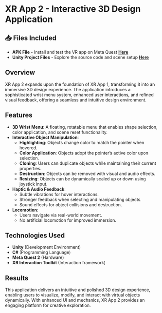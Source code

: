 # XR App 2 - Interactive 3D Design Application

## 📥 Files Included
- **APK File** - Install and test the VR app on Meta Quest [**Here**](https://drive.google.com/file/d/1WPTiMYCWfmqj7u0IcHheHu_YI-jh3zRq/view?usp=sharing)
- **Unity Project Files** - Explore the source code and scene setup [**Here**](https://drive.google.com/file/d/1oSr2a9_4f_Br5H6ZI9DORrXehy5VEE5j/view?usp=sharing)

## Overview
XR App 2 expands upon the foundation of XR App 1, transforming it into an immersive 3D design experience. The application introduces a sophisticated wrist menu system, enhanced user interactions, and refined visual feedback, offering a seamless and intuitive design environment.

## Features
- **3D Wrist Menu**: A floating, rotatable menu that enables shape selection, color application, and scene reset functionality.
- **Interactive Object Manipulation**:
  - **Highlighting**: Objects change color to match the pointer when hovered.
  - **Color Application**: Objects adopt the pointer’s active color upon selection.
  - **Cloning**: Users can duplicate objects while maintaining their current properties.
  - **Destruction**: Objects can be removed with visual and audio effects.
  - **Resizing**: Objects can be dynamically scaled up or down using joystick input.
- **Haptic & Audio Feedback**:
  - Subtle vibrations for hover interactions.
  - Stronger feedback when selecting and manipulating objects.
  - Sound effects for object collisions and destruction.
- **Locomotion**:
  - Users navigate via real-world movement.
  - No artificial locomotion for improved immersion.

## Technologies Used
- **Unity** (Development Environment)
- **C#** (Programming Language)
- **Meta Quest 2** (Hardware)
- **XR Interaction Toolkit** (Interaction framework)

## Results
This application delivers an intuitive and polished 3D design experience, enabling users to visualize, modify, and interact with virtual objects dynamically. With enhanced UI and mechanics, XR App 2 provides an engaging platform for creative exploration.

